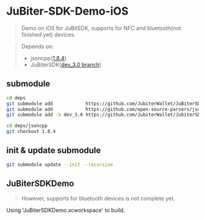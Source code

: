 # JuBiter-SDK-Demo-iOS
> Demo on iOS for JuBitSDK, supports for NFC and bluetooth(not finished yet) devices.

> Depends on:
> - jsoncpp([1.8.4](https://github.com/open-source-parsers/jsoncpp.git))
> - JuBiterSDK([dev_3.0 branch](https://github.com/JubiterWallet/JubiterSDK_C.git))


## submodule
```bash
cd deps
git submodule add            https://github.com/JubiterWallet/JuBiterSDKDemoUI-iOS.git JuBiterSDKDemoUI
git submodule add            https://github.com/open-source-parsers/jsoncpp.git jsoncpp
git submodule add -b dev_3.0 https://github.com/JubiterWallet/JubiterSDK_C.git JubiterSDK
```

```bash
cd deps/jsoncpp
git checkout 1.8.4
```


## init & update submodule
```bash
git submodule update --init --recursive
```


## JuBiterSDKDemo
>  However, supports for bluetooth devices is not complete yet.

Using 'JuBiterSDKDemo.xcworkspace' to build.
